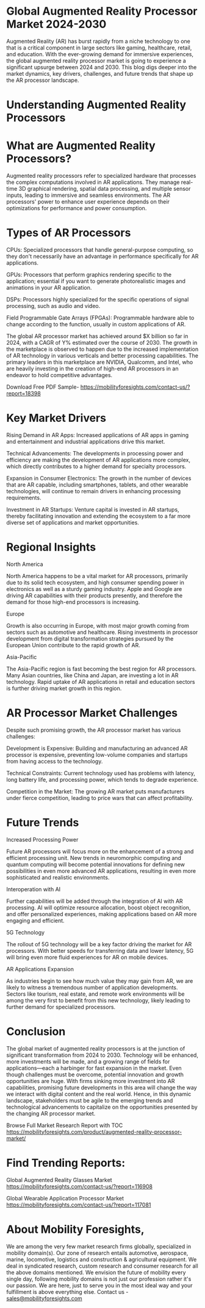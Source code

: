 # Global Augmented Reality Processor Market 2024-2030

Augmented Reality (AR) has burst rapidly from a niche technology to one that is a critical component in large sectors like gaming, healthcare, retail, and education. With the ever-growing demand for immersive experiences, the global augmented reality processor market is going to experience a significant upsurge between 2024 and 2030. This blog digs deeper into the market dynamics, key drivers, challenges, and future trends that shape up the AR processor landscape.

# Understanding Augmented Reality Processors

# What are Augmented Reality Processors?

Augmented reality processors refer to specialized hardware that processes the complex computations involved in AR applications. They manage real-time 3D graphical rendering, spatial data processing, and multiple sensor inputs, leading to immersive and seamless environments. The AR processors' power to enhance user experience depends on their optimizations for performance and power consumption.

# Types of AR Processors

CPUs: Specialized processors that handle general-purpose computing, so they don't necessarily have an advantage in performance specifically for AR applications.

GPUs: Processors that perform graphics rendering specific to the application; essential if you want to generate photorealistic images and animations in your AR application.

DSPs: Processors highly specialized for the specific operations of signal processing, such as audio and video.

Field Programmable Gate Arrays (FPGAs): Programmable hardware able to change according to the function, usually in custom applications of AR.

The global AR processor market has achieved around $X billion so far in 2024, with a CAGR of Y% estimated over the course of 2030. The growth in the marketplace is observed to happen due to the increased implementation of AR technology in various verticals and better processing capabilities. The primary leaders in this marketplace are NVIDIA, Qualcomm, and Intel, who are heavily investing in the creation of high-end AR processors in an endeavor to hold competitive advantages.

Download Free PDF Sample- https://mobilityforesights.com/contact-us/?report=18398

# Key Market Drivers

Rising Demand in AR Apps: Increased applications of AR apps in gaming and entertainment and industrial applications drive this market.

Technical Advancements: The developments in processing power and efficiency are making the development of AR applications more complex, which directly contributes to a higher demand for specialty processors.

Expansion in Consumer Electronics: The growth in the number of devices that are AR capable, including smartphones, tablets, and other wearable technologies, will continue to remain drivers in enhancing processing requirements.

Investment in AR Startups: Venture capital is invested in AR startups, thereby facilitating innovation and extending the ecosystem to a far more diverse set of applications and market opportunities.

# Regional Insights

North America

North America happens to be a vital market for AR processors, primarily due to its solid tech ecosystem, and high consumer spending power in electronics as well as a sturdy gaming industry. Apple and Google are driving AR capabilities with their products presently, and therefore the demand for those high-end processors is increasing.

Europe

Growth is also occurring in Europe, with most major growth coming from sectors such as automotive and healthcare. Rising investments in processor development from digital transformation strategies pursued by the European Union contribute to the rapid growth of AR.

Asia-Pacific

The Asia-Pacific region is fast becoming the best region for AR processors. Many Asian countries, like China and Japan, are investing a lot in AR technology. Rapid uptake of AR applications in retail and education sectors is further driving market growth in this region.

# AR Processor Market Challenges

Despite such promising growth, the AR processor market has various challenges:

Development is Expensive: Building and manufacturing an advanced AR processor is expensive, preventing low-volume companies and startups from having access to the technology.

Technical Constraints: Current technology used has problems with latency, long battery life, and processing power, which tends to degrade experience.

Competition in the Market: The growing AR market puts manufacturers under fierce competition, leading to price wars that can affect profitability.

# Future Trends

Increased Processing Power

Future AR processors will focus more on the enhancement of a strong and efficient processing unit. New trends in neuromorphic computing and quantum computing will become potential innovations for defining new possibilities in even more advanced AR applications, resulting in even more sophisticated and realistic environments.

Interoperation with AI

Further capabilities will be added through the integration of AI with AR processing. AI will optimize resource allocation, boost object recognition, and offer personalized experiences, making applications based on AR more engaging and efficient.

5G Technology

The rollout of 5G technology will be a key factor driving the market for AR processors. With better speeds for transferring data and lower latency, 5G will bring even more fluid experiences for AR on mobile devices.

AR Applications Expansion

As industries begin to see how much value they may gain from AR, we are likely to witness a tremendous number of application developments. Sectors like tourism, real estate, and remote work environments will be among the very first to benefit from this new technology, likely leading to further demand for specialized processors.

# Conclusion

The global market of augmented reality processors is at the junction of significant transformation from 2024 to 2030. Technology will be enhanced, more investments will be made, and a growing range of fields for applications—each a harbinger for fast expansion in the market. Even though challenges must be overcome, potential innovation and growth opportunities are huge. With firms sinking more investment into AR capabilities, promising future developments in this area will change the way we interact with digital content and the real world. Hence, in this dynamic landscape, stakeholders must be agile to the emerging trends and technological advancements to capitalize on the opportunities presented by the changing AR processor market.

Browse Full Market Research Report with TOC https://mobilityforesights.com/product/augmented-reality-processor-market/


# Find Trending Reports:

Global Augmented Reality Glasses Market https://mobilityforesights.com/contact-us/?report=116908

Global Wearable Application Processor Market https://mobilityforesights.com/contact-us/?report=117081


# About Mobility Foresights,
We are among the very few market research firms globally, specialized in mobility domain(s). Our zone of research entails automotive, aerospace, marine, locomotive, logistics and construction & agricultural equipment. We deal in syndicated research, custom research and consumer research for all the above domains mentioned.
We envision the future of mobility every single day, following mobility domains is not just our profession rather it's our passion. We are here, just to serve you in the most ideal way and your fulfillment is above everything else. Contact us -  sales@mobilityforesights.com

